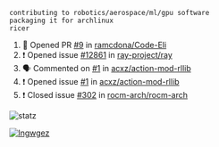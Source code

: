```
contributing to robotics/aerospace/ml/gpu software
packaging it for archlinux
ricer
```

<!--START_SECTION:activity-->
1. 💪 Opened PR [#9](https://github.com/ramcdona/Code-Eli/pull/9) in [ramcdona/Code-Eli](https://github.com/ramcdona/Code-Eli)
2. ❗️ Opened issue [#12861](https://github.com/ray-project/ray/issues/12861) in [ray-project/ray](https://github.com/ray-project/ray)
3. 🗣 Commented on [#1](https://github.com/acxz/action-mod-rllib/issues/1) in [acxz/action-mod-rllib](https://github.com/acxz/action-mod-rllib)
4. ❗️ Opened issue [#1](https://github.com/acxz/action-mod-rllib/issues/1) in [acxz/action-mod-rllib](https://github.com/acxz/action-mod-rllib)
5. ❗️ Closed issue [#302](https://github.com/rocm-arch/rocm-arch/issues/302) in [rocm-arch/rocm-arch](https://github.com/rocm-arch/rocm-arch)
<!--END_SECTION:activity-->


![statz](https://github-readme-stats.vercel.app/api?username=acxz&include_all_commits=true&show_icons=true)

[![lngwgez](https://github-readme-stats.vercel.app/api/top-langs/?username=acxz&layout=compact)](https://github.com/acxz/github-readme-stats)


<!--
**acxz/acxz** is a ✨ _special_ ✨ repository because its `README.md` (this file) appears on your GitHub profile.

Here are some ideas to get you started:

- 🔭 I’m currently working on ...
- 🌱 I’m currently learning ...
- 👯 I’m looking to collaborate on ...
- 🤔 I’m looking for help with ...
- 💬 Ask me about ...
- 📫 How to reach me: ...
- 😄 Pronouns: ...
- ⚡ Fun fact: ...
-->
